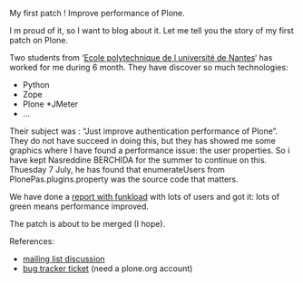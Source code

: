 My first patch ! Improve performance of Plone.

I m proud of it, so I want to blog about it. Let me tell you the story of my first patch on Plone.

Two students from ‘[Ecole polytechnique de l université de Nantes](http://www.polytech.univ-nantes.fr/)‘ has worked for me during 6 month. They have discover so much technologies:

* Python
* Zope
* Plone
*JMeter
* …

Their subject was : “Just improve authentication performance of Plone”. They do not have succeed in doing this, but they has showed me some graphics where I have found a performance issue: the user properties. So i have kept Nasreddine BERCHIDA for the summer to continue on this. Thuesday 7 July, he has found that enumerateUsers from PlonePas.plugins.property was the source code that matters.

We have done a [report with funkload](http://jm406.free.fr/travail/plone/diff_01_connect_p_atch_bis_N4_vs_o_cache_no_admin-N2/) with lots of users and got it: lots of green means performance improved.

The patch is about to be merged (I hope).

References:

* [mailing list discussion](http://plone.org/support/forums/general#nabble-td3230154|a3230154)
* [bug tracker ticket](https://dev.plone.org/plone/ticket/9361) (need a plone.org account)